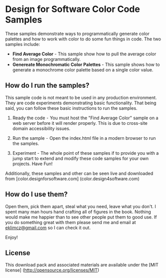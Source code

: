 Design for Software Color Code Samples
=======
These samples demonstrate ways to programmatically generate color palettes and how to work with color to do some fun things in code. The two samples include:


* **Find Average Color** - This sample show how to pull the average color from an image programmatically. 
* **Genereate Monochromatic Color Palettes**  -  This sample shows how to generate a monochrome color palette based on a single color value.

How do I run the samples?
-------

This sample code is not meant to be used in any production environment. They are code experiments demonstrating basic functionality. That being said, you can follow these basic instructions to run the samples.

1.	Ready the code	⁃	You must host the "Find Average Color" sample on a web server before it will render properly. This is due to cross-site domain accessibility issues. 	

2.	Run the sample	⁃	Open the index.html file in a modern browser to run the samples. 
3.	Experiment	- The whole point of these samples if to provide you with a jump start to extend and modify these code samples for your own projects.  Have Fun!


Additionally, these samples and other can be seen live and downloaded from 
[color.designforsoftware.com] (color.design4software.com)


How do I use them?
-------

Open them, pick them apart, steal what you need, leave what you don't. I spent many man hours hand crafting all of figures in the book. Nothing would make me happier than to see other people put them to good use.  If you do something great with them please send me and email at eklimcz@gmail.com so I can check it out.  


Enjoy!


License
-------

This download pack and associated materials are available under the [MIT license] (http://opensource.org/licenses/MIT)